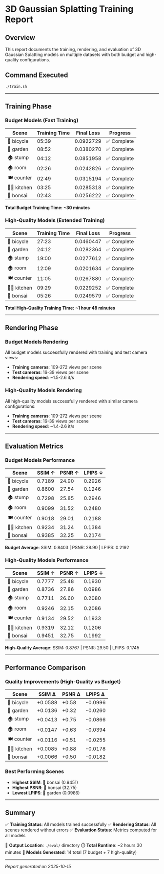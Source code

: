 # 3D Gaussian Splatting Training Report

## Overview
This report documents the training, rendering, and evaluation of 3D Gaussian Splatting models on multiple datasets with both budget and high-quality configurations.

## Command Executed
```bash
./train.sh
```

---

## Training Phase

### Budget Models (Fast Training)

| Scene | Training Time | Final Loss | Progress |
|-------|---------------|------------|----------|
| 🚴 bicycle | 05:39 | 0.0922729 | ✅ Complete |
| 🌿 garden | 08:52 | 0.0380270 | ✅ Complete |
| 🏠 stump | 04:12 | 0.0851958 | ✅ Complete |
| 🏠 room | 02:26 | 0.0242826 | ✅ Complete |
| 🍽️ counter | 02:49 | 0.0315194 | ✅ Complete |
| 👨‍🍳 kitchen | 03:25 | 0.0285318 | ✅ Complete |
| 🌳 bonsai | 02:43 | 0.0256222 | ✅ Complete |

**Total Budget Training Time: ~30 minutes**

### High-Quality Models (Extended Training)

| Scene | Training Time | Final Loss | Progress |
|-------|---------------|------------|----------|
| 🚴 bicycle | 27:23 | 0.0460447 | ✅ Complete |
| 🌿 garden | 24:12 | 0.0282364 | ✅ Complete |
| 🏠 stump | 19:00 | 0.0277612 | ✅ Complete |
| 🏠 room | 12:09 | 0.0201634 | ✅ Complete |
| 🍽️ counter | 11:05 | 0.0267880 | ✅ Complete |
| 👨‍🍳 kitchen | 09:29 | 0.0229252 | ✅ Complete |
| 🌳 bonsai | 05:26 | 0.0249579 | ✅ Complete |

**Total High-Quality Training Time: ~1 hour 48 minutes**

---

## Rendering Phase

### Budget Models Rendering
All budget models successfully rendered with training and test camera views:
- **Training cameras**: 109-272 views per scene
- **Test cameras**: 16-39 views per scene
- **Rendering speed**: ~1.5-2.6 it/s

### High-Quality Models Rendering
All high-quality models successfully rendered with similar camera configurations:
- **Training cameras**: 109-272 views per scene
- **Test cameras**: 16-39 views per scene
- **Rendering speed**: ~1.4-2.6 it/s

---

## Evaluation Metrics

### Budget Models Performance

| Scene | SSIM ↑ | PSNR ↑ | LPIPS ↓ |
|-------|--------|--------|---------|
| 🚴 bicycle | 0.7189 | 24.90 | 0.2926 |
| 🌿 garden | 0.8600 | 27.54 | 0.1246 |
| 🏠 stump | 0.7298 | 25.85 | 0.2946 |
| 🏠 room | 0.9099 | 31.52 | 0.2480 |
| 🍽️ counter | 0.9018 | 29.01 | 0.2188 |
| 👨‍🍳 kitchen | 0.9234 | 31.24 | 0.1384 |
| 🌳 bonsai | 0.9385 | 32.25 | 0.2174 |

**Budget Average**: SSIM: 0.8403 | PSNR: 28.90 | LPIPS: 0.2192

### High-Quality Models Performance

| Scene | SSIM ↑ | PSNR ↑ | LPIPS ↓ |
|-------|--------|--------|---------|
| 🚴 bicycle | 0.7777 | 25.48 | 0.1930 |
| 🌿 garden | 0.8736 | 27.86 | 0.0986 |
| 🏠 stump | 0.7711 | 26.60 | 0.2080 |
| 🏠 room | 0.9246 | 32.15 | 0.2086 |
| 🍽️ counter | 0.9134 | 29.52 | 0.1933 |
| 👨‍🍳 kitchen | 0.9319 | 32.12 | 0.1206 |
| 🌳 bonsai | 0.9451 | 32.75 | 0.1992 |

**High-Quality Average**: SSIM: 0.8767 | PSNR: 29.50 | LPIPS: 0.1745

---

## Performance Comparison

### Quality Improvements (High-Quality vs Budget)

| Scene | SSIM Δ | PSNR Δ | LPIPS Δ |
|-------|---------|--------|---------|
| 🚴 bicycle | +0.0588 | +0.58 | -0.0996 |
| 🌿 garden | +0.0136 | +0.32 | -0.0260 |
| 🏠 stump | +0.0413 | +0.75 | -0.0866 |
| 🏠 room | +0.0147 | +0.63 | -0.0394 |
| 🍽️ counter | +0.0116 | +0.51 | -0.0255 |
| 👨‍🍳 kitchen | +0.0085 | +0.88 | -0.0178 |
| 🌳 bonsai | +0.0066 | +0.50 | -0.0182 |

### Best Performing Scenes
- **Highest SSIM**: 🌳 bonsai (0.9451)
- **Highest PSNR**: 🌳 bonsai (32.75)
- **Lowest LPIPS**: 🌿 garden (0.0986)

---

## Summary

✅ **Training Status**: All models trained successfully
✅ **Rendering Status**: All scenes rendered without errors
✅ **Evaluation Status**: Metrics computed for all models

📁 **Output Location**: `./eval/` directory
⏱️ **Total Runtime**: ~2 hours 30 minutes
🎯 **Models Generated**: 14 total (7 budget + 7 high-quality)

---

*Report generated on 2025-10-15*